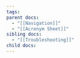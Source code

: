 ```yaml
---
tags: 
parent docs:
  - "[[Navigation]]"
  - "[[Acronym Sheet]]"
sibling docs:
  - "[[Troubleshooting]]"
child docs:
---
```

